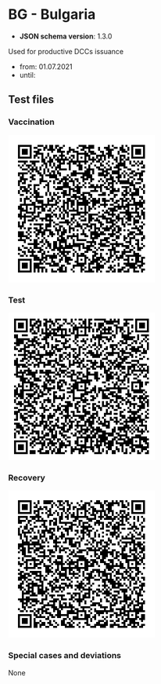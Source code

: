 # BG - Bulgaria

* **JSON schema version**: 1.3.0

Used for productive DCCs issuance
* from: 01.07.2021
* until:

## Test files

### Vaccination

![VAC](VAC.png)


### Test

![VAC](TEST.png)


### Recovery

![REC](REC.png)

### Special cases and deviations
None